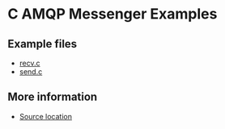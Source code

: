 
# C AMQP Messenger Examples

## Example files

 - [recv.c](recv.c.html)
 - [send.c](send.c.html)

## More information

 - [Source location](http://svn.apache.org/repos/asf/qpid/proton/branches/0.7/examples/messenger/c)
